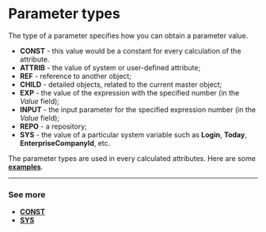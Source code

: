 # Parameter types

The type of a parameter specifies how you can obtain a parameter value.

- **CONST** - this value would be a constant for every calculation of the attribute. 
- **ATTRIB** - the value of system or user-defined attribute;
- **REF** - reference to another object;
- **CHILD** - detailed objects, related to the current master object;
- **EXP** - the value of the expression with the specified number (in the _Value_ field);
- **INPUT** - the input parameter for the specified expression number (in the _Value_ field);
- **REPO** - a repository;
- **SYS** - the value of a particular system variable such as **Login**, **Today**, **EnterpriseCompanyId**, etc.

The parameter types are used in every calculated attributes. Here are some **[examples](https://docs.erp.net/tech/advanced/calculated-attributes/examples/index.html)**.

--------
### See more

- **[CONST](https://docs.erp.net/tech/advanced/calculated-attributes/parameter-types/const.html)**
- **[SYS](https://docs.erp.net/tech/advanced/calculated-attributes/parameter-types/sys.html)**
